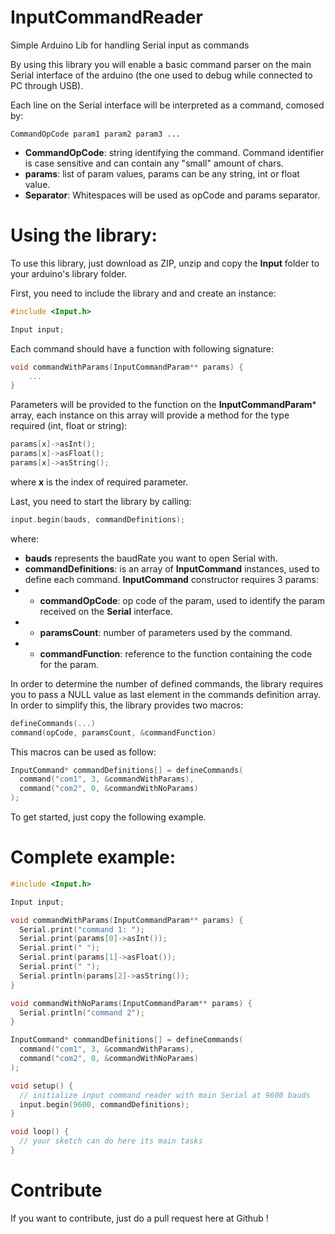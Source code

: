 # InputCommandReader

Simple Arduino Lib for handling Serial input as commands

By using this library you will enable a basic command parser on the main Serial interface of the arduino (the one used to debug while connected to PC through USB).

Each line on the Serial interface will be interpreted as a command, comosed by:

```
CommandOpCode param1 param2 param3 ...
```

- **CommandOpCode**: string identifying the command. Command identifier is case sensitive and can contain any "small" amount of chars.
- **params**: list of param values, params can be any string, int or float value.
- **Separator**: Whitespaces will be used as opCode and params separator.

# Using the library:

To use this library, just download as ZIP, unzip and copy the **Input** folder to your arduino's library folder.

First, you need to include the library and and create an instance:

``` c++
#include <Input.h>

Input input;
```

Each command should have a function with following signature:

``` c++
void commandWithParams(InputCommandParam** params) {
	...
}
```

Parameters will be provided to the function on the **InputCommandParam*** array, each instance on this array will provide a method for the type required (int, float or string):

``` c++
params[x]->asInt();
params[x]->asFloat();
params[x]->asString();
```

where **x** is the index of required parameter.

Last, you need to start the library by calling:

``` c++
input.begin(bauds, commandDefinitions);
```

where:
- **bauds** represents the baudRate you want to open Serial with.
- **commandDefinitions**: is an array of **InputCommand** instances, used to define each command. **InputCommand** constructor requires 3 params:
- - **commandOpCode**: op code of the param, used to identify the param received on the **Serial** interface.
- - **paramsCount**: number of parameters used by the command.
- - **commandFunction**: reference to the function containing the code for the param.

In order to determine the number of defined commands, the library requires you to pass a NULL value as last element in the commands definition array. In order to simplify this, the library provides two macros:

``` c++
defineCommands(...)
command(opCode, paramsCount, &commandFunction)
```

This macros can be used as follow:

``` c++
InputCommand* commandDefinitions[] = defineCommands(
  command("com1", 3, &commandWithParams),
  command("com2", 0, &commandWithNoParams)
);
```

To get started, just copy the following example.

# Complete example:

``` c++
#include <Input.h>

Input input;

void commandWithParams(InputCommandParam** params) {
  Serial.print("command 1: ");
  Serial.print(params[0]->asInt());
  Serial.print(" ");
  Serial.print(params[1]->asFloat());
  Serial.print(" ");
  Serial.println(params[2]->asString());
}

void commandWithNoParams(InputCommandParam** params) {
  Serial.println("command 2");
}

InputCommand* commandDefinitions[] = defineCommands(
  command("com1", 3, &commandWithParams),
  command("com2", 0, &commandWithNoParams)
);

void setup() {
  // initialize input command reader with main Serial at 9600 bauds
  input.begin(9600, commandDefinitions);
}

void loop() {
  // your sketch can do here its main tasks
}
```

# Contribute

If you want to contribute, just do a pull request here at Github !

